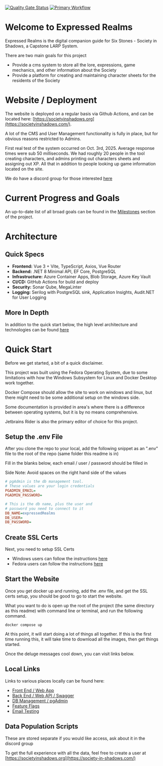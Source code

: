 [![Quality Gate Status](https://sonarcloud.io/api/project_badges/measure?project=Society-In-Shadow_ExpressedRealms&metric=alert_status)](https://sonarcloud.io/summary/new_code?id=Society-In-Shadow_ExpressedRealms)
[![Primary Workflow](https://github.com/Society-In-Shadow/ExpressedRealms/actions/workflows/DeployToProd.yml/badge.svg)](https://github.com/Society-In-Shadow/ExpressedRealms/actions/workflows/DeployToProd.yml)

# Welcome to Expressed Realms

Expressed Realms is the digital companion guide for Six Stones - Society in Shadows, a Capstone LARP System.

There are two main goals for this project

- Provide a cms system to store all the lore, expressions, game mechanics, and other information about the Society
- Provide a platform for creating and maintaining character sheets for the residents of the Society

# Website / Deployment

The website is deployed on a regular basis via Github Actions, and can be located here:
[https://societyinshadows.org](https://societyinshadows.com/).

A lot of the CMS and User Management functionality is fully in place, but for obvious reasons restricted to Admins.  

First real test of the system occurred on Oct. 3rd, 2025.  Average response times were sub 50 milliseconds. We had
roughly 20 people in the tool creating characters, and admins printing out characters sheets and assigning out XP.
All that in addition to people looking up game information located on the site.

We do have a discord group for those interested [here](https://discord.gg/NSv3GxSAj7)

# Current Progress and Goals

An up-to-date list of all broad goals can be found in the [Milestones](https://github.com/Society-In-Shadow/ExpressedRealms/milestones)
section of the project.

# Architecture

## Quick Specs

- **Frontend:** Vue 3 + Vite, TypeScript, Axios, Vue Router
- **Backend:** .NET 8 Minimal API, EF Core, PostgreSQL
- **Infrastructure:** Azure Container Apps, Blob Storage, Azure Key Vault
- **CI/CD:** GitHub Actions for build and deploy
- **Security:** Sonar Qube, MegaLinter
- **Logging:** Serilog with PostgreSQL sink, Application Insights, Audit.NET for User Logging

## More In Depth

In addition to the quick start below, the high level architecture and technologies can be found [here](/documentation/architecture.md)

# Quick Start

Before we get started, a bit of a quick disclaimer.  

This project was built using the Fedora Operating System, due to some limitations with how the Windows Subsystem for Linux and
Docker Desktop work together.

Docker Compose should allow the site to work on windows and linux, but there might need to be some additional setup on the
windows side.

Some documentation is provided in area's where there is a difference between operating systems, but it is by no means
comprehensive.

Jetbrains Rider is also the primary editor of choice for this project.

## Setup the .env File

After you clone the repo to your local, add the following snippet as an ".env" file to the root of the repo (same folder
this readme is in)

Fill in the blanks below, each email / user / password should be filled in

Side Note: Avoid spaces on the right hand side of the values

```ini
# pgAdmin is the db management tool. 
# These values are your login credentials
PGADMIN_EMAIL=
PGADMIN_PASSWORD=

# This is the db name, plus the user and 
# password you need to connect to it
DB_NAME=expressedRealms
DB_USER=
DB_PASSWORD=
```

## Create SSL Certs

Next, you need to setup SSL Certs

- Windows users can follow the instructions [here](/documentation/windowsSetup.md)
- Fedora users can follow the instructions [here](/documentation/fedoraSetup.md)

## Start the Website

Once you get docker up and running, add the .env file, and get the SSL certs setup, you should be good to go to
start the website.

What you want to do is open up the root of the project (the same directory as this readme) with command line or terminal,
and run the following command.

```shell
docker compose up
```

At this point, it will start doing a lot of things all together.  If this is the first time running this, it will take
time to download all the images, then get things started.

Once the deluge messages cool down, you can visit links below.

## Local Links

Links to various places locally can be found here:

- [Front End / Web App](https://localhost/)
- [Back End / Web API / Swagger](https://localhost:5001/swagger/index.html)
- [DB Management / pgAdmin](http://localhost:8888/login?next=%2Fbrowser%2F)
- [Feature Flags](http://localhost:8050)
- [Email Testing](http://localhost:8025)

## Data Population Scripts

These are stored separate if you would like access, ask about it in the discord group

To get the full experience with all the data, feel free to create a user at [https://societyinshadows.org](https://society-in-shadows.com/)
